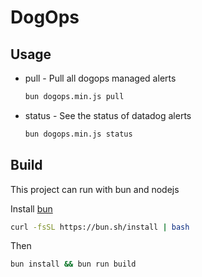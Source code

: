 DogOps
===
## Usage
- pull - Pull all dogops managed alerts
    ```bash
    bun dogops.min.js pull
    ```
- status - See the status of datadog alerts
    ```bash
    bun dogops.min.js status
    ```

## Build
This project can run with bun and nodejs

Install [bun](https://bun.sh/)
```bash
curl -fsSL https://bun.sh/install | bash
```
Then
```bash
bun install && bun run build
```


